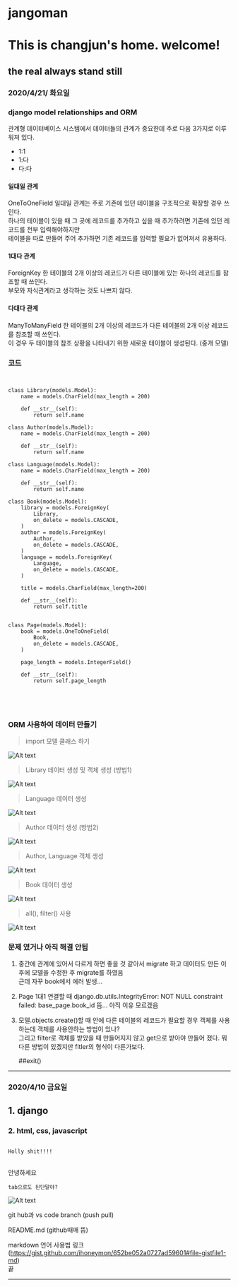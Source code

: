 # jangoman

This is changjun's home. welcome!
===

the real always stand still
----

### 2020/4/21/ 화요일
### django model relationships and ORM

관계형 데이터베이스 시스템에서 데이터들의 관계가 중요한데 주로 다음 3가지로 이루워져 있다.
* 1:1 
* 1:다
* 다:다

#### 일대일 관계
OneToOneField
일대일 관계는 주로 기존에 있던 테이블을 구조적으로 확장할 경우 쓰인다.        
하나의 테이블이 있을 때 그 곳에 레코드를 추가하고 싶을 때 추가하려면 기존에 있던 레코드를 전부 입력해야하지만      
테이블을 따로 만들어 주어 추가하면 기존 레코드를 입력할 필요가 없어져서 유용하다.      

#### 1대다 관계
ForeignKey
한 테이블의 2개 이상의 레코드가 다른 테이블에 있는 하나의 레코드를 참조할 때 쓰인다.       
부모와 자식관계라고 생각하는 것도 나쁘지 않다.      

#### 다대다 관계
ManyToManyField
한 테이블의 2개 이상의 레코드가 다른 테이블의 2개 이상 레코드를 참조할 때 쓰인다.        
이 경우 두 테이블의 참조 상황을 나타내기 위한 새로운 테이블이 생성된다. (중개 모델)       

### 코드

<pre>
<code>

class Library(models.Model):
    name = models.CharField(max_length = 200)

    def __str__(self):
        return self.name

class Author(models.Model):
    name = models.CharField(max_length = 200)

    def __str__(self):
        return self.name

class Language(models.Model):
    name = models.CharField(max_length = 200)
    
    def __str__(self):
        return self.name

class Book(models.Model):
    library = models.ForeignKey(
        Library,
        on_delete = models.CASCADE,
    )
    author = models.ForeignKey(
        Author,
        on_delete = models.CASCADE,
    )
    language = models.ForeignKey(
        Language,
        on_delete = models.CASCADE,
    )

    title = models.CharField(max_length=200)
    
    def __str__(self):
        return self.title


class Page(models.Model):
    book = models.OneToOneField(
        Book,
        on_delete = models.CASCADE,
    )

    page_length = models.IntegerField()

    def __str__(self):
        return self.page_length

</pre>
</code>

### ORM 사용하여 데이터 만들기

> import 모델 클래스 하기

![Alt text](/1.JPG)

> Library 데이터 생성 및 객체 생성 (방법1)

![Alt text](/2.JPG)


> Language 데이터 생성

![Alt text](/3.JPG)


> Author 데이터 생성 (방법2)

![Alt text](/4.JPG)


> Author, Language 객체 생성

![Alt text](/캡처5.JPG)


> Book 데이터 생성

![Alt text](/6.JPG)


> all(), filter() 사용

![Alt text](/7.JPG)

### 문제 였거나 아직 해결 안됨

1. 중간에 관계에 있어서 다르게 하면 좋을 것 같아서 migrate 하고 데이터도 만든 이후에 모델을 수정한 후 migrate를 하였음       
근데 자꾸 book에서 에러 발생...       
2. Page 1대1 연결할 때 django.db.utils.IntegrityError: NOT NULL constraint failed: base_page.book_id 뜸... 아직 이유 모르겠음
3. 모델.objects.create()할 때 안에 다른 테이블의 레코드가 필요할 경우 객체를 사용하는데 객체를 사용안하는 방법이 있나?        
   그리고 filter로 객체를 받았을 때 만들어지지 않고 get으로 받아야 만들어 졌다. 뭐 다른 방법이 있겠지만 fitler의 형식이 다른가보다.
   
    ##exit()

***

### 2020/4/10 금요일
##   1. django
###  2. html, css, javascript

<pre>
<code>
Holly shit!!!!
</code>
</pre>

안녕하세요

    tab으로도 된단말야?
  

![Alt text](/명언.jpg)


git hub과 vs code branch (push pull)

README.md (github때매 뜸)   

markdown 언어 사용법 링크   
(https://gist.github.com/ihoneymon/652be052a0727ad59601#file-gistfile1-md)   
끝
***
